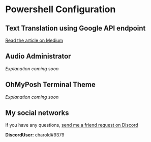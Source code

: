 # Powershell Configuration
## Text Translation using Google API endpoint
[Read the article on Medium](https://medium.com/@harolrop14/text-translation-using-powershell-a07afab6d22)
## Audio Administrator
*Explanation coming soon*
## OhMyPosh Terminal Theme
*Explanation coming soon*

## My social networks

If you have any questions, [send me a friend request on Discord](https://discord.com/invite/charold#9379)

**DiscordUser:** charold#9379
